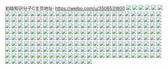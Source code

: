 初级知识分子C主页地址: https://weibo.com/u/3506531600 
![](https://wx4.sinaimg.cn/mw2000/d1016d10ly1h9djjzkqvjj225137k1ky.jpg) 
![](https://wx4.sinaimg.cn/mw2000/d1016d10ly1h9djk3syfoj21nu2mj1kx.jpg) 
![](https://wx4.sinaimg.cn/mw2000/d1016d10ly1h9djk16zvxj21d0313b29.jpg) 
![](https://wx4.sinaimg.cn/mw2000/d1016d10ly1h9dwzg3gi8j21ip2gikhw.jpg) 
![](https://wx4.sinaimg.cn/mw2000/d1016d10ly1h9djk2b0cej21cb1znawi.jpg) 
![](https://wx4.sinaimg.cn/mw2000/d1016d10ly1h9djk1vw79j21xz2wyb29.jpg) 
![](https://wx4.sinaimg.cn/mw2000/d1016d10ly1h9djjxshyfj21gv2jfqt2.jpg) 
![](https://wx4.sinaimg.cn/mw2000/d1016d10ly1h9djk03g2cj21hv28tneu.jpg) 
![](https://wx4.sinaimg.cn/mw2000/d1016d10ly1h9djk36xzbj21ly2eltz0.jpg) 
![](https://wx4.sinaimg.cn/mw2000/d1016d10ly1h9djk2reowj21fd251h9j.jpg) 
![](https://wx4.sinaimg.cn/mw2000/d1016d10ly1h6mqfqly1yj23402c01kz.jpg) 
![](https://wx4.sinaimg.cn/mw2000/d1016d10ly1h6mqfrfiquj21zn2nmtct.jpg) 
![](https://wx4.sinaimg.cn/mw2000/d1016d10ly1h6mqftqlivj22c02c0npe.jpg) 
![](https://wx4.sinaimg.cn/mw2000/d1016d10ly1h6mqfo8ky4j22c03407wi.jpg) 
![](https://wx4.sinaimg.cn/mw2000/d1016d10ly1h65yqxofyaj20tz1hvmyn.jpg) 
![](https://wx4.sinaimg.cn/mw2000/d1016d10ly1h5lpscr40xj215o3h07wh.jpg) 
![](https://wx4.sinaimg.cn/mw2000/d1016d10ly1h5lpqqf9enj215o1jk7ts.jpg) 
![](https://wx4.sinaimg.cn/mw2000/d1016d10ly1h5lpr03waoj215o3h0u0x.jpg) 
![](https://wx4.sinaimg.cn/mw2000/d1016d10ly1h5lprcdi9aj215o3gwhdt.jpg) 
![](https://wx4.sinaimg.cn/mw2000/d1016d10ly1h5lpt4tkrtj215o3h1u0x.jpg) 
![](https://wx4.sinaimg.cn/mw2000/d1016d10ly1h5lpqksny1j215o3hahdt.jpg) 
![](https://wx4.sinaimg.cn/mw2000/d1016d10ly1h5lprx30k2j215o3hg1ky.jpg) 
![](https://wx4.sinaimg.cn/mw2000/d1016d10ly1h5lpsn3wp5j215o3h0kjl.jpg) 
![](https://wx4.sinaimg.cn/mw2000/d1016d10ly1h5lpq9rbgyj215o3h0u0x.jpg) 
![](https://wx4.sinaimg.cn/mw2000/d1016d10ly1h5jfoehaskj20wi1ycqv6.jpg) 
![](https://wx4.sinaimg.cn/mw2000/d1016d10ly1h5jfmlali8j20w90wmagg.jpg) 
![](https://wx4.sinaimg.cn/mw2000/d1016d10ly1h5es1kct7uj223u35se82.jpg) 
![](https://wx4.sinaimg.cn/mw2000/d1016d10ly1h5es1sigbuj223u35se82.jpg) 
![](https://wx4.sinaimg.cn/mw2000/d1016d10ly1h5ehk4qlnsj227t2hkkjn.jpg) 
![](https://wx4.sinaimg.cn/mw2000/d1016d10ly1h5ehjg4dbmj21xq2k14mz.jpg) 
![](https://wx4.sinaimg.cn/mw2000/d1016d10ly1h5ehk5rdhjj20od0fi7hv.jpg) 
![](https://wx4.sinaimg.cn/mw2000/d1016d10ly1h532whtiyrj20ob0n2q9m.jpg) 
![](https://wx4.sinaimg.cn/mw2000/d1016d10ly1h3od0i8xzrj22b03404qq.jpg) 
![](https://wx4.sinaimg.cn/mw2000/d1016d10ly1h3od05mt2cj21vs240kjm.jpg) 
![](https://wx4.sinaimg.cn/mw2000/d1016d10ly1h3od0927eyj22bz2u9u0y.jpg) 
![](https://wx4.sinaimg.cn/mw2000/d1016d10ly1h3od0cdvxhj228h2zbx6q.jpg) 
![](https://wx4.sinaimg.cn/mw2000/d1016d10ly1h3lnxt91fqj20u013s4aw.jpg) 
![](https://wx4.sinaimg.cn/mw2000/d1016d10ly1h3lnxto1imj20ld0xwdlp.jpg) 
![](https://wx4.sinaimg.cn/mw2000/d1016d10ly1h3lnxsqsj8j20u1190gsz.jpg) 
![](https://wx4.sinaimg.cn/mw2000/d1016d10ly1h3lnxu2gpzj20qg115110.jpg) 
![](https://wx4.sinaimg.cn/mw2000/d1016d10ly1h3lnxuhkokj20u012etkl.jpg) 
![](https://wx4.sinaimg.cn/mw2000/d1016d10ly1h3lnxutrbgj20kt0vowk7.jpg) 
![](https://wx4.sinaimg.cn/mw2000/d1016d10ly1h3lnxv7ae9j20r20yg0z4.jpg) 
![](https://wx4.sinaimg.cn/mw2000/d1016d10ly1h3lnxvkq42j20nm11mgtb.jpg) 
![](https://wx4.sinaimg.cn/mw2000/d1016d10ly1h3lnxvxqfdj20u014c11o.jpg) 
![](https://wx4.sinaimg.cn/mw2000/d1016d10gy1h3i1ksybyvj227v340nph.jpg) 
![](https://wx4.sinaimg.cn/mw2000/d1016d10gy1h3i0uu6yn1j21231kwhdt.jpg) 
![](https://wx4.sinaimg.cn/mw2000/d1016d10gy1h3i0uvioegj20zp1kw7wh.jpg) 
![](https://wx4.sinaimg.cn/mw2000/d1016d10gy1h3i0uqncvij22bg2s9u0z.jpg) 
![](https://wx4.sinaimg.cn/mw2000/d1016d10gy1h3i0por72sj22c03407wk.jpg) 
![](https://wx4.sinaimg.cn/mw2000/d1016d10gy1h3i1kwypvjj22c0340kjp.jpg) 
![](https://wx4.sinaimg.cn/mw2000/d1016d10gy1h3i1kxzhcdj21qb2b2hdt.jpg) 
![](https://wx4.sinaimg.cn/mw2000/d1016d10gy1h3i1kyxvx0j220t2p31ky.jpg) 
![](https://wx4.sinaimg.cn/mw2000/d1016d10gy1h3i1l01prkj22bz33zb2a.jpg) 
![](https://wx4.sinaimg.cn/mw2000/d1016d10gy1h3galm7o6mj22c0361e81.jpg) 
![](https://wx4.sinaimg.cn/mw2000/d1016d10gy1h3ga55or1qj22bn35sqv5.jpg) 
![](https://wx4.sinaimg.cn/mw2000/d1016d10gy1h3ga4fyl1aj22ak33zqv5.jpg) 
![](https://wx4.sinaimg.cn/mw2000/d1016d10gy1h3garyfer2j22c02y57wj.jpg) 
![](https://wx4.sinaimg.cn/mw2000/d1016d10gy1h3gavrnewqj22c0340kjl.jpg) 
![](https://wx4.sinaimg.cn/mw2000/d1016d10gy1h3ga59d9dbj22c0340qv6.jpg) 
![](https://wx4.sinaimg.cn/mw2000/d1016d10ly1h3en10jfqkj20uy1407ez.jpg) 
![](https://wx4.sinaimg.cn/mw2000/d1016d10ly1h3en0zql4kj21dm2bu1kx.jpg) 
![](https://wx4.sinaimg.cn/mw2000/d1016d10ly1h3en115o1cj20v4140ti9.jpg) 
![](https://wx4.sinaimg.cn/mw2000/d1016d10ly1h3en13dwa1j22jq2c0npd.jpg) 
![](https://wx4.sinaimg.cn/mw2000/d1016d10ly1h3en18hftlj22c02mfqv5.jpg) 
![](https://wx4.sinaimg.cn/mw2000/d1016d10ly1h3en1aew6nj22q82c0x6q.jpg) 
![](https://wx4.sinaimg.cn/mw2000/d1016d10ly1h3cnsupixjj20wi1ycb29.jpg) 
![](https://wx4.sinaimg.cn/mw2000/d1016d10ly1h3cnsy55cuj20wi1ychdt.jpg) 
![](https://wx4.sinaimg.cn/mw2000/d1016d10ly1h37nbxrrscj20wi0w5gqr.jpg) 
![](https://wx4.sinaimg.cn/mw2000/d1016d10ly1h37nbxhi00j20wi0ghmzp.jpg) 
![](https://wx4.sinaimg.cn/mw2000/d1016d10ly1h37nbyhj8kj20wi1yc1kx.jpg) 
![](https://wx4.sinaimg.cn/mw2000/d1016d10ly1h2st8pynmfj20wi090wg3.jpg) 
![](https://wx4.sinaimg.cn/mw2000/d1016d10ly1h2qhnzjl95j20mi0min2a.jpg) 
![](https://wx4.sinaimg.cn/mw2000/d1016d10ly1h2dhdibm0fj222o340qv6.jpg) 
![](https://wx4.sinaimg.cn/mw2000/d1016d10ly1h2dhdkkaouj222o340x6q.jpg) 
![](https://wx4.sinaimg.cn/mw2000/d1016d10ly1h2dhdplg7lj222o3407wj.jpg) 
![](https://wx4.sinaimg.cn/mw2000/d1016d10ly1h2dhdqzzg2j22c03407wi.jpg) 
![](https://wx4.sinaimg.cn/mw2000/d1016d10ly1h2dhdwbermj223u23u4qq.jpg) 
![](https://wx4.sinaimg.cn/mw2000/d1016d10ly1h2dhdft1f7j22c02z04qq.jpg) 
![](https://wx4.sinaimg.cn/mw2000/d1016d10ly1h26qhy1xxvj215o2mj1kx.jpg) 
![](https://wx4.sinaimg.cn/mw2000/d1016d10ly1h26qhz3t2uj215o2ro4qp.jpg) 
![](https://wx4.sinaimg.cn/mw2000/d1016d10ly1h26qi00gvhj215o31o7wh.jpg) 
![](https://wx4.sinaimg.cn/mw2000/d1016d10ly1h26qhwyya0j215o3207wh.jpg) 
![](https://wx4.sinaimg.cn/mw2000/d1016d10ly1h26qi0ywlyj20f60mu78e.jpg) 
![](https://wx4.sinaimg.cn/mw2000/d1016d10ly1h26qi1mhemj20sg1pvwse.jpg) 
![](https://wx4.sinaimg.cn/mw2000/d1016d10ly1h26qi2kiilj215o2t04qp.jpg) 
![](https://wx4.sinaimg.cn/mw2000/d1016d10ly1h26qi38aqoj20l21llk0m.jpg) 
![](https://wx4.sinaimg.cn/mw2000/d1016d10ly1h26qi3r0qrj20o01sbzwn.jpg) 
![](https://wx4.sinaimg.cn/mw2000/d1016d10ly1h21gegl92gj20wi0keacv.jpg) 
![](https://wx4.sinaimg.cn/mw2000/d1016d10ly1h1zr4xiy7kj22c02c0x6q.jpg) 
![](https://wx4.sinaimg.cn/mw2000/d1016d10ly1h1zr5ysbnhj22c0340e84.jpg) 
![](https://wx4.sinaimg.cn/mw2000/d1016d10ly1h1byg3l9hdj21fs25ob29.jpg) 
![](https://wx4.sinaimg.cn/mw2000/d1016d10ly1h1byg4p3j3j21w62u9npd.jpg) 
![](https://wx4.sinaimg.cn/mw2000/d1016d10ly1h1byg6x5foj21oz2jge81.jpg) 
![](https://wx4.sinaimg.cn/mw2000/d1016d10ly1h1byg2223fj21s62o8b2a.jpg) 
![](https://wx4.sinaimg.cn/mw2000/d1016d10ly1h1byg8zqfqj21sx2pdx6p.jpg) 
![](https://wx4.sinaimg.cn/mw2000/d1016d10ly1h1bygc0kkjj21x92vvqv5.jpg) 
![](https://wx4.sinaimg.cn/mw2000/d1016d10ly1h1bygep7fqj21xb2vzu0x.jpg) 
![](https://wx4.sinaimg.cn/mw2000/d1016d10ly1h1byghwg5qj220x31d1ky.jpg) 
![](https://wx4.sinaimg.cn/mw2000/d1016d10ly1h1bygl0b69j222o340hdu.jpg) 
![](https://wx4.sinaimg.cn/mw2000/d1016d10ly1h0uoc141fpj20sg0kidk9.jpg) 
![](https://wx4.sinaimg.cn/mw2000/d1016d10ly1h0uoc27oh9j20hb0nn0y8.jpg) 
![](https://wx4.sinaimg.cn/mw2000/d1016d10ly1h0uoc361hvj20go0os0xj.jpg) 
![](https://wx4.sinaimg.cn/mw2000/d1016d10ly1h0uoc0mkpwj20gl0okwln.jpg) 
![](https://wx4.sinaimg.cn/mw2000/d1016d10ly1h07ymepfxgj20lu0p4n2j.jpg) 
![](https://wx4.sinaimg.cn/mw2000/d1016d10ly1gzcrffmz1jj22c0340e82.jpg) 
![](https://wx4.sinaimg.cn/mw2000/d1016d10ly1gzc86hfohlj22c02c0u0x.jpg) 
![](https://wx4.sinaimg.cn/mw2000/d1016d10ly1gzc86kwbe1j226u26t7wh.jpg) 
![](https://wx4.sinaimg.cn/mw2000/d1016d10ly1gzc86u84icj22c03407wh.jpg) 
![](https://wx4.sinaimg.cn/mw2000/d1016d10ly1gzc86r3g2ej22c02c0qv5.jpg) 
![](https://wx4.sinaimg.cn/mw2000/d1016d10ly1gx6rylz0a2j22c03407wj.jpg) 
![](https://wx4.sinaimg.cn/mw2000/d1016d10ly1gx6ryoc6g7j22c0340npd.jpg) 
![](https://wx4.sinaimg.cn/mw2000/d1016d10ly1gx6ryrxnztj22bh2pxu0x.jpg) 
![](https://wx4.sinaimg.cn/mw2000/d1016d10ly1gx6ryflsnij23402c07wk.jpg) 
![](https://wx4.sinaimg.cn/mw2000/003Pj33ily1gvgj0x4n5gj62t526qb2a02.jpg) 
![](https://wx4.sinaimg.cn/mw2000/003Pj33ily1gvgj0s4u50j633y271b2b02.jpg) 
![](https://wx4.sinaimg.cn/mw2000/003Pj33ily1gvgj122ox2j63402c0kjm02.jpg) 
![](https://wx4.sinaimg.cn/mw2000/003Pj33ily1gvgj17q429j63402c0b2a02.jpg) 
![](https://wx4.sinaimg.cn/mw2000/003Pj33ily1gvgj1ggbglj62vk28o1kz02.jpg) 
![](https://wx4.sinaimg.cn/mw2000/003Pj33ily1gvgj1m7w17j63402c0kjm02.jpg) 
![](https://wx4.sinaimg.cn/mw2000/003Pj33ily1gvgj1qag2lj62df2271ky02.jpg) 
![](https://wx4.sinaimg.cn/mw2000/003Pj33ily1gvgj23xqygj633y2c04qq02.jpg) 
![](https://wx4.sinaimg.cn/mw2000/003Pj33ily1gvgj1vfhc1j62wo27qnpe02.jpg) 
![](https://wx4.sinaimg.cn/mw2000/003Pj33ily1gv2bu4x1qpj63402c0qv602.jpg) 
![](https://wx4.sinaimg.cn/mw2000/003Pj33ily1gundwjt6g8j62c03407wi02.jpg) 
![](https://wx4.sinaimg.cn/mw2000/d1016d10ly1grr935rx6bj23402c0h7t.jpg) 
![](https://wx4.sinaimg.cn/mw2000/d1016d10ly1gre82o7da0j20rs2iqx14.jpg) 
![](https://wx4.sinaimg.cn/mw2000/d1016d10ly1gre82q29z0j20rs33k1jf.jpg) 
![](https://wx4.sinaimg.cn/mw2000/d1016d10ly1gre82ryebrj20rs4he4qp.jpg) 
![](https://wx4.sinaimg.cn/mw2000/d1016d10ly1gre82t8prvj20rs2krkdc.jpg) 
![](https://wx4.sinaimg.cn/mw2000/d1016d10ly1gre82uc9gdj20rs1x9k41.jpg) 
![](https://wx4.sinaimg.cn/mw2000/d1016d10ly1gre82mmt0ej20pz3401kx.jpg) 
![](https://wx4.sinaimg.cn/mw2000/d1016d10ly1gre84rwienj23142c0hdu.jpg) 
![](https://wx4.sinaimg.cn/mw2000/d1016d10ly1gre84o11d3j230128sqv6.jpg) 
![](https://wx4.sinaimg.cn/mw2000/d1016d10ly1gre84wwafqj23402c04qr.jpg) 
![](https://wx4.sinaimg.cn/mw2000/d1016d10ly1gre84xm4dbj22to1q07wh.jpg) 
![](https://wx4.sinaimg.cn/mw2000/003Pj33ily1gre84ys3v9j62x828pkjm02.jpg) 
![](https://wx4.sinaimg.cn/mw2000/d1016d10ly1gre85193qnj23402c0hdu.jpg) 
![](https://wx4.sinaimg.cn/mw2000/d1016d10ly1gpszld5pldj20eo0dswgz.jpg) 
![](https://wx4.sinaimg.cn/mw2000/d1016d10ly1gplgw4pyf8j223k2sr1ky.jpg) 
![](https://wx4.sinaimg.cn/mw2000/d1016d10ly1gp1x6vb107j22c0340b2a.jpg) 
![](https://wx4.sinaimg.cn/mw2000/d1016d10ly1gp1x78l6rnj23402c0u0x.jpg) 
![](https://wx4.sinaimg.cn/mw2000/d1016d10ly1gp1x71e38sj22c03404qq.jpg) 
![](https://wx4.sinaimg.cn/mw2000/d1016d10ly1gp1xgoj24bj20wi1fs7wi.jpg) 
![](https://wx4.sinaimg.cn/mw2000/d1016d10ly1gp1x72t6vvj22ds1scn78.jpg) 
![](https://wx4.sinaimg.cn/mw2000/d1016d10ly1gp1xgs42xpj20wh1efqv5.jpg) 
![](https://wx4.sinaimg.cn/mw2000/d1016d10ly1gp1x7ghr4gj20wi1e316f.jpg) 
![](https://wx4.sinaimg.cn/mw2000/d1016d10ly1gp1x7ihsrgj20wi1egni9.jpg) 
![](https://wx4.sinaimg.cn/mw2000/d1016d10ly1gp1x7kajguj20wi1aanc6.jpg) 
![](https://wx4.sinaimg.cn/mw2000/d1016d10ly1gp1x7mbx1bj20tu1dfnen.jpg) 
![](https://wx4.sinaimg.cn/mw2000/d1016d10ly1gp1x6paethj20wi1f4k7b.jpg) 
![](https://wx4.sinaimg.cn/mw2000/d1016d10ly1gp1x7r5734j20wi15lkbp.jpg) 
![](https://wx4.sinaimg.cn/mw2000/d1016d10ly1govh0fe0v7j21jk131q8s.jpg) 
![](https://wx4.sinaimg.cn/mw2000/d1016d10ly1gms7f0untnj20u08cl1kx.jpg) 
![](https://wx4.sinaimg.cn/mw2000/d1016d10ly1glj0yjygpaj22is1w3e85.jpg) 
![](https://wx4.sinaimg.cn/mw2000/d1016d10ly1glj0xkr46tj21p62isu0x.jpg) 
![](https://wx4.sinaimg.cn/mw2000/d1016d10ly1glj0x7avwej22cd1w3hdv.jpg) 
![](https://wx4.sinaimg.cn/mw2000/d1016d10ly1gky1tfe6x3j22io1w0qv6.jpg) 
![](https://wx4.sinaimg.cn/mw2000/d1016d10ly1gjd8gbp1npj21w02iob2b.jpg) 
![](https://wx4.sinaimg.cn/mw2000/d1016d10ly1gjcamtopeij21hc0ny1kx.jpg) 
![](https://wx4.sinaimg.cn/mw2000/d1016d10ly1ggngrojks0j22o03k0u0z.jpg) 
![](https://wx4.sinaimg.cn/mw2000/d1016d10ly1ggmc4rajorj20yo0n4wrl.jpg) 
![](https://wx4.sinaimg.cn/mw2000/d1016d10ly1ggmc87dru3j20yo0n4dub.jpg) 
![](https://wx4.sinaimg.cn/mw2000/d1016d10ly1ggmc865jqfj20u00u0ajl.jpg) 
![](https://wx4.sinaimg.cn/mw2000/d1016d10ly1ggmc4vkhjcj23342bc1l4.jpg) 
![](https://wx4.sinaimg.cn/mw2000/d1016d10ly1gfiuq60uraj20k00cfn25.jpg) 
![](https://wx4.sinaimg.cn/mw2000/d1016d10ly1ge70trfh8zj20sc11attc.jpg) 
![](https://wx4.sinaimg.cn/mw2000/d1016d10ly1ge70tp0qroj21400u0e81.jpg) 
![](https://wx4.sinaimg.cn/mw2000/d1016d10ly1ge70tqub55j20u10rke81.jpg) 
![](https://wx4.sinaimg.cn/mw2000/d1016d10ly1gcwsfe5p7cj20u00u07j3.jpg) 
![](https://wx4.sinaimg.cn/mw2000/d1016d10ly1gcwsfewkeqj20u00u0k60.jpg) 
![](https://wx4.sinaimg.cn/mw2000/d1016d10ly1gcwsfhdfp5j20tk13ztyt.jpg) 
![](https://wx4.sinaimg.cn/mw2000/d1016d10ly1gcwsffgiyej20u00zidvl.jpg) 
![](https://wx4.sinaimg.cn/mw2000/d1016d10ly1gcwsfgdlu2j20u0140h5j.jpg) 
![](https://wx4.sinaimg.cn/mw2000/d1016d10ly1gcwsfivl7mj20u0140qoz.jpg) 
![](https://wx4.sinaimg.cn/mw2000/d1016d10ly1gacnb56v8nj210k0n2tvy.jpg) 
![](https://wx4.sinaimg.cn/mw2000/d1016d10ly1gacnbb2cdjj21400u07wh.jpg) 
![](https://wx4.sinaimg.cn/mw2000/d1016d10ly1gacnb1e7nej21400u0tw6.jpg) 
![](https://wx4.sinaimg.cn/mw2000/d1016d10ly1gacnbdyq77j21400u0tsc.jpg) 
![](https://wx4.sinaimg.cn/mw2000/d1016d10ly1gacnbco4pqj21400u2e33.jpg) 
![](https://wx4.sinaimg.cn/mw2000/d1016d10ly1gacnbfit0ej21400u0ngm.jpg) 
![](https://wx4.sinaimg.cn/mw2000/d1016d10ly1gacnbht7lgj21400u0kfq.jpg) 
![](https://wx4.sinaimg.cn/mw2000/d1016d10ly1gacnbrz29ij21400u07sx.jpg) 
![](https://wx4.sinaimg.cn/mw2000/d1016d10ly1gacnbittlfj21400u0x0x.jpg) 
![](https://wx4.sinaimg.cn/mw2000/d1016d10ly1gab5l0ix04j20u00u04o2.jpg) 
![](https://wx4.sinaimg.cn/mw2000/d1016d10ly1gab5l1w5kbj20oz0r6avf.jpg) 
![](https://wx4.sinaimg.cn/mw2000/d1016d10ly1gab5l44vpij23k02o0u0x.jpg) 
![](https://wx4.sinaimg.cn/mw2000/d1016d10ly1gab5l753nmj21400nmh59.jpg) 
![](https://wx4.sinaimg.cn/mw2000/d1016d10ly1gab5l5ucx6j21400u0b29.jpg) 
![](https://wx4.sinaimg.cn/mw2000/d1016d10ly1gab5l8lv2yj21400u07wh.jpg) 
![](https://wx4.sinaimg.cn/mw2000/d1016d10ly1gab5la2dwxj21400rw4p7.jpg) 
![](https://wx4.sinaimg.cn/mw2000/d1016d10ly1gab5lbooasj21400zub29.jpg) 
![](https://wx4.sinaimg.cn/mw2000/d1016d10ly1gab5ld75g7j212u0u01kx.jpg) 
![](https://wx4.sinaimg.cn/mw2000/d1016d10ly1ga86nzgcu4j2140140b29.jpg) 
![](https://wx4.sinaimg.cn/mw2000/d1016d10ly1ga86nwfbg9j21400u01kx.jpg) 
![](https://wx4.sinaimg.cn/mw2000/d1016d10ly1ga86numy08j20vy0skni8.jpg) 
![](https://wx4.sinaimg.cn/mw2000/d1016d10ly1ga86ntbxfyj20u00u01gu.jpg) 
![](https://wx4.sinaimg.cn/mw2000/d1016d10ly1ga86nron9bj20ww0yu4qp.jpg) 
![](https://wx4.sinaimg.cn/mw2000/d1016d10ly1ga86nomo51j20z00u0hd0.jpg) 
![](https://wx4.sinaimg.cn/mw2000/d1016d10ly1ga86nm27ebj211k0tuh7c.jpg) 
![](https://wx4.sinaimg.cn/mw2000/d1016d10ly1ga86o21pfuj21400u01kx.jpg) 
![](https://wx4.sinaimg.cn/mw2000/d1016d10ly1ga86o3vqahj20ni0pq48x.jpg) 
![](https://wx4.sinaimg.cn/mw2000/d1016d10ly1g9acsqgbs9j20r00ltqgg.jpg) 
![](https://wx4.sinaimg.cn/mw2000/d1016d10ly1g18d8d8allj20k00efab2.jpg) 
![](https://wx4.sinaimg.cn/mw2000/d1016d10ly1g18d8dm68vj20k00e1t9g.jpg) 
![](https://wx4.sinaimg.cn/mw2000/d1016d10ly1g18d8dwqvoj20k00743yz.jpg) 
![](https://wx4.sinaimg.cn/mw2000/d1016d10ly1g18d8e97ubj20k00gwt9r.jpg) 
![](https://wx4.sinaimg.cn/mw2000/d1016d10ly1g18d8emhh6j20k00fo3zm.jpg) 
![](https://wx4.sinaimg.cn/mw2000/d1016d10ly1g18d8ezgz6j20k00j2myh.jpg) 
![](https://wx4.sinaimg.cn/mw2000/d1016d10ly1g18d8ffaclj20k00a8jru.jpg) 
![](https://wx4.sinaimg.cn/mw2000/d1016d10ly1g0u0w4aww4j20u01o0wgo.jpg) 
![](https://wx4.sinaimg.cn/mw2000/d1016d10ly1fzme4ludfzj20u01o011i.jpg) 
![](https://wx4.sinaimg.cn/mw2000/d1016d10ly1fze3i2i99fj20u0140q67.jpg) 
![](https://wx4.sinaimg.cn/mw2000/d1016d10ly1fze3i3j01aj20u01400ws.jpg) 
![](https://wx4.sinaimg.cn/mw2000/d1016d10ly1fz68jneuxfj20hs0m4jsc.jpg) 
![](https://wx4.sinaimg.cn/mw2000/d1016d10ly1fz68jnqcfqj20j60j0q4g.jpg) 
![](https://wx4.sinaimg.cn/mw2000/d1016d10ly1fz68jo16l0j20j60fz0u0.jpg) 
![](https://wx4.sinaimg.cn/mw2000/d1016d10ly1fz68joi95wj20j60h2wfi.jpg) 
![](https://wx4.sinaimg.cn/mw2000/d1016d10ly1fyskpd8szsj20zk0qojwq.jpg) 
![](https://wx4.sinaimg.cn/mw2000/d1016d10ly1fyskpc99d6j20ct0bm3yv.jpg) 

